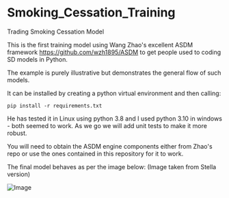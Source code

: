 # Smoking_Cessation_Training
Trading Smoking Cessation Model

This is the first training model using Wang Zhao's excellent ASDM framework https://github.com/wzh1895/ASDM to get people used to coding SD models in Python.

The example is purely illustrative but demonstrates the general flow of such models. 

It can be installed by creating a python virtual environment and then calling:

`pip install -r requirements.txt`

He has tested it in Linux using python 3.8 and I used python 3.10 in windows - both seemed to work. As we go we will add unit tests to make it more robust.

You will need to obtain the ASDM engine components either from Zhao's repo or use the ones contained in this repository for it to work. 

The final model behaves as per the image below: (Image taken from Stella version)

![Image](https://github.com/ReallyUsefulModels/Smoking_Cessation_Training/blob/main/Smoking_Cessation_Model.PNG)